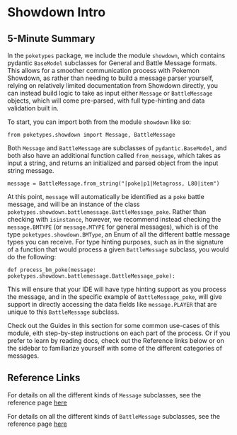 # Showdown Intro

## 5-Minute Summary
In the `poketypes` package, we include the module `showdown`, which contains pydantic `BaseModel` subclasses for
General and Battle Message formats. This allows for a smoother communication process with Pokemon Showdown, as rather
than needing to build a message parser yourself, relying on relatively limited documentation from Showdown directly,
you can instead build logic to take as input either `Message` or `BattleMessage` objects, which will come pre-parsed,
with full type-hinting and data validation built in.

To start, you can import both from the module `showdown` like so:

    from poketypes.showdown import Message, BattleMessage

Both `Message` and `BattleMessage` are subclasses of `pydantic.BaseModel`, and both also have an additional function
called `from_message`, which takes as input a string, and returns an initialized and parsed object from the input
string message.

    message = BattleMessage.from_string("|poke|p1|Metagross, L80|item")

At this point, `message` will automatically be identified as a `poke` battle message, and will be an instance of the
class `poketypes.showdown.battlemessage.BattleMessage_poke`. Rather than checking with `isinstance`, however, we 
recommend instead checking the `message.BMTYPE` (or `message.MTYPE` for general messages), which is of the type
`poketypes.showdown.BMType`, an Enum of all the different battle message types you can receive. For type hinting
purposes, such as in the signature of a function that would process a given `BattleMessage` subclass, you would do
the following:

    def process_bm_poke(message: poketypes.showdown.battlemessage.BattleMessage_poke):

This will ensure that your IDE will have type hinting support as you process the message, and in the specific example
of `BattleMessage_poke`, will give support in directly accessing the data fields like `message.PLAYER` that are
unique to this `BattleMessage` subclass.

Check out the Guides in this section for some common use-cases of this module, eith step-by-step instructions on each
part of the process. Or if you prefer to learn by reading docs, check out the Reference links below or on the sidebar
to familiarize yourself with some of the different categories of messages.

## Reference Links
For details on all the different kinds of `Message` subclasses, see the reference page [here](reference/standard-messages.md)

For details on all the different kinds of `BattleMessage` subclasses, see the reference page [here](reference/battle-messages.md)